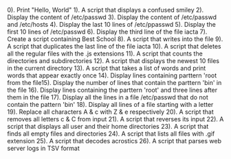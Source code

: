 0). Print "Hello, World"
1). A script that displays a confused smiley
2). Display the content  of /etc/passwd
3). Display the content of /etc/passwd and /etc/hosts
4). Display the last 10 lines of /etc/ppasswd
5). Display the first 10 lines of /etc/passwd
6). Display the third line of the file iacta
7). Create a script containing Best School
8). A script that writes into the file 
9). A script that duplicates the last line of the file iacta
10). A script that deletes all the regular files with the .js extensions
11). A script that counts the directories and subdirectories
12). A script that displays the newest 10 files in the current directory
13). A script that takes a list of words and print words that appear exactly once
14). Display lines containing parttern 'root from the file15). Display the number of lines that contain the parttern 'bin' in the file
16). Display lines containing the parttern 'root' and three lines after them in the file
17). Display all the lines in a file /etc/passwd that do not contain the pattern 'bin'
18). Display all lines of a file starting with a letter
19). Replace all characters A & c with Z & e respectively
20). A script that removes all letters c & C from input
21). A script that reverses its input
22). A script that displays all user and their home directories
23). A script that finds all empty files and directories
24). A script that lists all files with .gif extension
25). A script that decodes acrostics
26). A script that parses web server logs in TSV format



